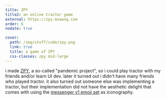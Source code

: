 ```yaml
---
title: ZPY
title2: an online tractor game
external: https://zpy.mxawng.com
order: 6
nodate: true

cover:
  path: /img/stuff/code/zpy.png
  link: true
  title: a game of ZPY
  css-classes: zpy mid-large
---
```


i made [ZPY][zpy-gh], a so-called "pandemic project", so i could play tractor
with my friends and/or learn UI dev.  later it turned out i didn't have many
friends who played tractor.  it also turned out someone else was implementing a
tractor, but their implementation did not have the aesthetic delight that comes
with using the [messenger v1 emoji set][emoji] as iconography.


[zpy-gh]: https://github.com/mxw/zpy "ZPY"
[emoji]: https://emojipedia.org/messenger/1.0/ "Emojipedia - Messenger v1"
